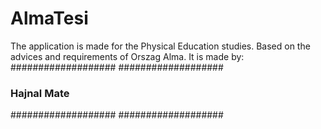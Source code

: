 # AlmaTesi
The application is made for the Physical Education studies. Based on the advices and requirements of Orszag Alma.
It is made by:
###################
###################
### Hajnal Mate ###
###################
###################
